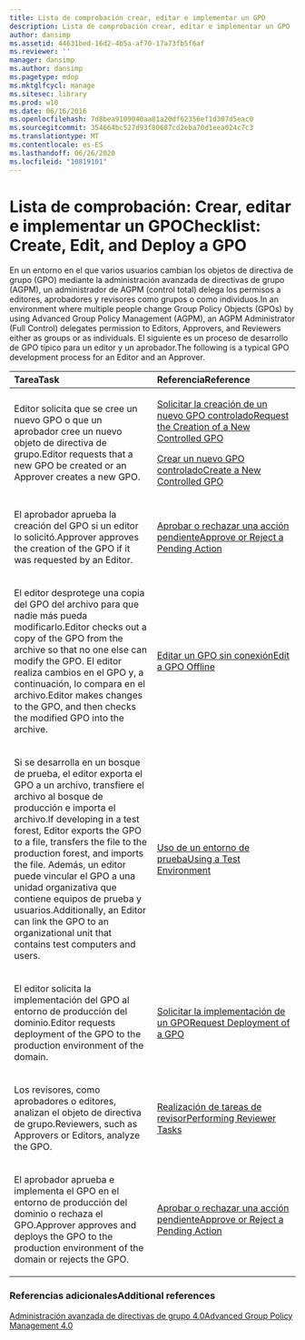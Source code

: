 ```yaml
---
title: Lista de comprobación crear, editar e implementar un GPO
description: Lista de comprobación crear, editar e implementar un GPO
author: dansimp
ms.assetid: 44631bed-16d2-4b5a-af70-17a73fb5f6af
ms.reviewer: ''
manager: dansimp
ms.author: dansimp
ms.pagetype: mdop
ms.mktglfcycl: manage
ms.sitesec: library
ms.prod: w10
ms.date: 06/16/2016
ms.openlocfilehash: 7d8bea9109040aa81a20df62356ef1d307d5eac0
ms.sourcegitcommit: 354664bc527d93f80687cd2eba70d1eea024c7c3
ms.translationtype: MT
ms.contentlocale: es-ES
ms.lasthandoff: 06/26/2020
ms.locfileid: "10819101"
---
```

# <span data-ttu-id="96437-103">Lista de comprobación: Crear, editar e implementar un GPO</span><span class="sxs-lookup"><span data-stu-id="96437-103">Checklist: Create, Edit, and Deploy a GPO</span></span>


<span data-ttu-id="96437-104">En un entorno en el que varios usuarios cambian los objetos de directiva de grupo (GPO) mediante la administración avanzada de directivas de grupo (AGPM), un administrador de AGPM (control total) delega los permisos a editores, aprobadores y revisores como grupos o como individuos.</span><span class="sxs-lookup"><span data-stu-id="96437-104">In an environment where multiple people change Group Policy Objects (GPOs) by using Advanced Group Policy Management (AGPM), an AGPM Administrator (Full Control) delegates permission to Editors, Approvers, and Reviewers either as groups or as individuals.</span></span> <span data-ttu-id="96437-105">El siguiente es un proceso de desarrollo de GPO típico para un editor y un aprobador.</span><span class="sxs-lookup"><span data-stu-id="96437-105">The following is a typical GPO development process for an Editor and an Approver.</span></span>

<table>
<colgroup>
<col width="50%" />
<col width="50%" />
</colgroup>
<thead>
<tr class="header">
<th align="left"><span data-ttu-id="96437-106">Tarea</span><span class="sxs-lookup"><span data-stu-id="96437-106">Task</span></span></th>
<th align="left"><span data-ttu-id="96437-107">Referencia</span><span class="sxs-lookup"><span data-stu-id="96437-107">Reference</span></span></th>
</tr>
</thead>
<tbody>
<tr class="odd">
<td align="left"><p><span data-ttu-id="96437-108">Editor solicita que se cree un nuevo GPO o que un aprobador cree un nuevo objeto de directiva de grupo.</span><span class="sxs-lookup"><span data-stu-id="96437-108">Editor requests that a new GPO be created or an Approver creates a new GPO.</span></span></p></td>
<td align="left"><p><a href="request-the-creation-of-a-new-controlled-gpo-agpm40.md" data-raw-source="[Request the Creation of a New Controlled GPO](request-the-creation-of-a-new-controlled-gpo-agpm40.md)"><span data-ttu-id="96437-109">Solicitar la creación de un nuevo GPO controlado</span><span class="sxs-lookup"><span data-stu-id="96437-109">Request the Creation of a New Controlled GPO</span></span></a></p>
<p><a href="create-a-new-controlled-gpo-agpm40.md" data-raw-source="[Create a New Controlled GPO](create-a-new-controlled-gpo-agpm40.md)"><span data-ttu-id="96437-110">Crear un nuevo GPO controlado</span><span class="sxs-lookup"><span data-stu-id="96437-110">Create a New Controlled GPO</span></span></a></p></td>
</tr>
<tr class="even">
<td align="left"><p><span data-ttu-id="96437-111">El aprobador aprueba la creación del GPO si un editor lo solicitó.</span><span class="sxs-lookup"><span data-stu-id="96437-111">Approver approves the creation of the GPO if it was requested by an Editor.</span></span></p></td>
<td align="left"><p><a href="approve-or-reject-a-pending-action-agpm40.md" data-raw-source="[Approve or Reject a Pending Action](approve-or-reject-a-pending-action-agpm40.md)"><span data-ttu-id="96437-112">Aprobar o rechazar una acción pendiente</span><span class="sxs-lookup"><span data-stu-id="96437-112">Approve or Reject a Pending Action</span></span></a></p></td>
</tr>
<tr class="odd">
<td align="left"><p><span data-ttu-id="96437-113">El editor desprotege una copia del GPO del archivo para que nadie más pueda modificarlo.</span><span class="sxs-lookup"><span data-stu-id="96437-113">Editor checks out a copy of the GPO from the archive so that no one else can modify the GPO.</span></span> <span data-ttu-id="96437-114">El editor realiza cambios en el GPO y, a continuación, lo compara en el archivo.</span><span class="sxs-lookup"><span data-stu-id="96437-114">Editor makes changes to the GPO, and then checks the modified GPO into the archive.</span></span></p></td>
<td align="left"><p><a href="edit-a-gpo-offline-agpm40.md" data-raw-source="[Edit a GPO Offline](edit-a-gpo-offline-agpm40.md)"><span data-ttu-id="96437-115">Editar un GPO sin conexión</span><span class="sxs-lookup"><span data-stu-id="96437-115">Edit a GPO Offline</span></span></a></p></td>
</tr>
<tr class="even">
<td align="left"><p><span data-ttu-id="96437-116">Si se desarrolla en un bosque de prueba, el editor exporta el GPO a un archivo, transfiere el archivo al bosque de producción e importa el archivo.</span><span class="sxs-lookup"><span data-stu-id="96437-116">If developing in a test forest, Editor exports the GPO to a file, transfers the file to the production forest, and imports the file.</span></span> <span data-ttu-id="96437-117">Además, un editor puede vincular el GPO a una unidad organizativa que contiene equipos de prueba y usuarios.</span><span class="sxs-lookup"><span data-stu-id="96437-117">Additionally, an Editor can link the GPO to an organizational unit that contains test computers and users.</span></span></p></td>
<td align="left"><p><a href="using-a-test-environment.md" data-raw-source="[Using a Test Environment](using-a-test-environment.md)"><span data-ttu-id="96437-118">Uso de un entorno de prueba</span><span class="sxs-lookup"><span data-stu-id="96437-118">Using a Test Environment</span></span></a></p></td>
</tr>
<tr class="odd">
<td align="left"><p><span data-ttu-id="96437-119">El editor solicita la implementación del GPO al entorno de producción del dominio.</span><span class="sxs-lookup"><span data-stu-id="96437-119">Editor requests deployment of the GPO to the production environment of the domain.</span></span></p></td>
<td align="left"><p><a href="request-deployment-of-a-gpo-agpm40.md" data-raw-source="[Request Deployment of a GPO](request-deployment-of-a-gpo-agpm40.md)"><span data-ttu-id="96437-120">Solicitar la implementación de un GPO</span><span class="sxs-lookup"><span data-stu-id="96437-120">Request Deployment of a GPO</span></span></a></p></td>
</tr>
<tr class="even">
<td align="left"><p><span data-ttu-id="96437-121">Los revisores, como aprobadores o editores, analizan el objeto de directiva de grupo.</span><span class="sxs-lookup"><span data-stu-id="96437-121">Reviewers, such as Approvers or Editors, analyze the GPO.</span></span></p></td>
<td align="left"><p><a href="performing-reviewer-tasks-agpm40.md" data-raw-source="[Performing Reviewer Tasks](performing-reviewer-tasks-agpm40.md)"><span data-ttu-id="96437-122">Realización de tareas de revisor</span><span class="sxs-lookup"><span data-stu-id="96437-122">Performing Reviewer Tasks</span></span></a></p></td>
</tr>
<tr class="odd">
<td align="left"><p><span data-ttu-id="96437-123">El aprobador aprueba e implementa el GPO en el entorno de producción del dominio o rechaza el GPO.</span><span class="sxs-lookup"><span data-stu-id="96437-123">Approver approves and deploys the GPO to the production environment of the domain or rejects the GPO.</span></span></p></td>
<td align="left"><p><a href="approve-or-reject-a-pending-action-agpm40.md" data-raw-source="[Approve or Reject a Pending Action](approve-or-reject-a-pending-action-agpm40.md)"><span data-ttu-id="96437-124">Aprobar o rechazar una acción pendiente</span><span class="sxs-lookup"><span data-stu-id="96437-124">Approve or Reject a Pending Action</span></span></a></p></td>
</tr>
</tbody>
</table>

 

### <span data-ttu-id="96437-125">Referencias adicionales</span><span class="sxs-lookup"><span data-stu-id="96437-125">Additional references</span></span>

[<span data-ttu-id="96437-126">Administración avanzada de directivas de grupo 4.0</span><span class="sxs-lookup"><span data-stu-id="96437-126">Advanced Group Policy Management 4.0</span></span>](advanced-group-policy-management-40.md)

 

 





